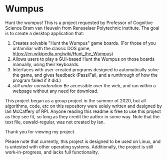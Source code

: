 # Wumpus
Hunt the wumpus!
This is a project requested by Professor of Cognitive Science Bram van Heuveln from Rensselaer Polytechnic Institute. The goal is to create a desktop application that:
1) Creates solvable "Hunt the Wumpus" game boards. (For those of you unfamiliar with the classic DOS game, https://en.wikipedia.org/wiki/Hunt_the_Wumpus)
2) Allows users to play a GUI-based Hunt the Wumpus on those boards manually, using their keyboards.
3) Interfaces with user-created programs designed to automatically solve the game, and gives feedback (Pass/Fail, and a runthrough of how the program failed if it did.)
4) *still under consideration* Be accessible over the web, and run within a webpage without any need for download.

This project began as a group project in the summer of 2020, but all algorithms, code, etc on this repository were solely written and designed by Ian McCaffery of RPI. Anyone reading this readme is free to use this project as they see fit, so long as they credit the author in some way. Note that the text file, oswald-regular, was not created by Ian.

Thank you for viewing my project.

Please note that currently, this project is designed to be used on Linux, and is untested with other operating systems. Additionally, the project is still work-in-progress, and lacks full functionality.
